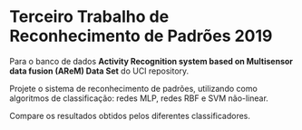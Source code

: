 # Terceiro Trabalho de Reconhecimento de Padrões 2019

Para o banco de dados **Activity Recognition system based on Multisensor data fusion (AReM) Data Set** do UCI repository.

Projete o sistema de reconhecimento de padrões, utilizando como algoritmos de classificação: redes MLP, redes RBF e SVM não-linear.

Compare os resultados obtidos pelos diferentes classificadores.
